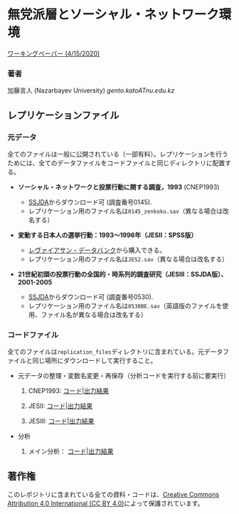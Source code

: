 # 無党派層とソーシャル・ネットワーク環境

[ワーキングペーパー (4/15/2020)](Indep_SocNet_v2.pdf)

### 著者 

加藤言人 (Nazarbayev University) *gento.katoATnu.edu.kz*

## レプリケーションファイル

### 元データ

全てのファイルは一般に公開されている（一部有料）。レプリケーションを行うためには、全てのデータファイルをコードファイルと同じディレクトリに配置する。

* **ソーシャル・ネットワークと投票行動に関する調査，1993** (CNEP1993)
    * [SSJDA](https://csrda.iss.u-tokyo.ac.jp/surveybase/)からダウンロード可 (調査番号0145).
    * レプリケーション用のファイル名は<code>0145_zenkoku.sav</code>（異なる場合は改名する）

* **変動する日本人の選挙行動：1993～1996年（JESII：SPSS版）**
    * [レヴァイアサン・データバンク](http://www.bokutakusha.com/databank/index.html)から購入できる。
    * レプリケーション用のファイル名は<code>JES2.sav</code>（異なる場合は改名する）

* **21世紀初頭の投票行動の全国的・時系列的調査研究（JESIII：SSJDA版）、2001-2005**
    * [SSJDA](https://csrda.iss.u-tokyo.ac.jp/surveybase/)からダウンロード可 (調査番号0530).
    * レプリケーション用のファイル名は<code>0530BE.sav</code>（英語版のファイルを使用、ファイル名が異なる場合は改名する）

### コードファイル

全てのファイルは<code>replication_files</code>ディレクトリに含まれている。元データファイルと同じ場所にダウンロードして実行すること。

* 元データの整理・変数名変更・再保存（分析コードを実行する前に要実行）

    1. CNEP1993: [コード](replication_files/data_cnep93_1_recode_v2.R)|[出力結果](replication_files/data_cnep93_1_recode_v2.md)

    2. JESII: [コード](replication_files/data_jes2_1_recode_v2.R)|[出力結果](replication_files/data_jes2_1_recode_v2.md)

    3. JESIII: [コード](replication_files/data_jes3_1_recode_v2.R)|[出力結果](replication_files/data_jes3_1_recode_v2.md)

* 分析 

    1. メイン分析： [コード](replication_files/analysis_0_main_v2.R)|[出力結果](replication_files/analysis_0_main_v2.md)

## 著作権

このレポジトリに含まれている全ての資料・コードは、[Creative Commons Attribution 4.0 International (CC BY 4.0)](https://creativecommons.org/licenses/by/4.0/deed.ja)によって保護されています。